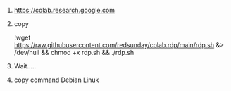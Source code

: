 1. https://colab.research.google.com
2. copy

    !wget https://raw.githubusercontent.com/redsunday/colab.rdp/main/rdp.sh &> /dev/null && chmod +x rdp.sh && ./rdp.sh
    
3. Wait.....
4. copy command Debian Linuk

